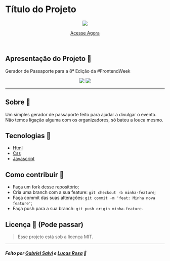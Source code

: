 <h1>Título do Projeto</h1>

<p align="center">
<image src="og_image.svg"/></br>
</p>

<p align="center">
<a href="https://frontweek-passport.vercel.app/" target="_blank" >Acesse Agora</a>
</p>

<br/>

## Apresentação do Projeto 🌟

Gerador de Passaporte para a 8ª Edição da #FrontendWeek

<p align="center">
<image src="passport_eusousalvi.png" />
  <image src="passport_Bluniz.png" />
</p>

---

## Sobre 📝

Um simples gerador de passaporte feito para ajudar a divulgar o evento. Não temos ligação alguma com os organizadores, só bateu a louca mesmo.

## Tecnologias 🚀

- <a href="#">Html</a>
- <a href="#">Css</a>
- <a href="#">Javascript</a>

## Como contribuir 🤔

- Faça um fork desse repositório;
- Cria uma branch com a sua feature: `git checkout -b minha-feature`;
- Faça commit das suas alterações: `git commit -m 'feat: Minha nova feature'`;
- Faça push para a sua branch: `git push origin minha-feature`.

## Licença :scroll: (Pode passar)

> Esse projeto está sob a licença MIT.

---

##### Feito por [Gabriel Salvi](https://github.com/eusousalvi/frontweek-passport/commits?author=eusousalvi) e [Lucas Rosa](https://github.com/Bluniz) 🌊
